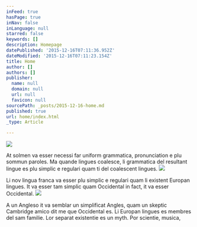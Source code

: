 ```yaml
---
inFeed: true
hasPage: true
inNav: false
inLanguage: null
starred: false
keywords: []
description: Homepage
datePublished: '2015-12-16T07:11:36.952Z'
dateModified: '2015-12-16T07:11:23.154Z'
title: Home
author: []
authors: []
publisher:
  name: null
  domain: null
  url: null
  favicon: null
sourcePath: _posts/2015-12-16-home.md
published: true
url: home/index.html
_type: Article

---
```

![](https://the-grid-user-content.s3-us-west-2.amazonaws.com/0bc0bdb1-893c-4fcc-be67-57d130a6e601.jpg)

At solmen va esser necessi far uniform grammatica, pronunciation e plu sommun paroles. Ma quande lingues coalesce, li grammatica del resultant lingue es plu simplic e regulari quam ti del coalescent lingues.
![](https://the-grid-user-content.s3-us-west-2.amazonaws.com/b97da818-f382-4bef-9ee8-3d0fe9ebe702.jpg)

Li nov lingua franca va esser plu simplic e regulari quam li existent Europan lingues. It va esser tam simplic quam Occidental in fact, it va esser Occidental.
![](https://the-grid-user-content.s3-us-west-2.amazonaws.com/a75d9a4d-a5cc-47d9-b5a8-96d0d7d9172d.jpg)

A un Angleso it va semblar un simplificat Angles, quam un skeptic Cambridge amico dit me que Occidental es. Li Europan lingues es membres del sam familie. Lor separat existentie es un myth. Por scientie, musica,